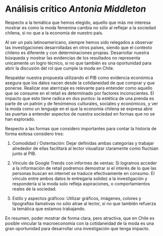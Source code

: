 # Análisis crítico *Antonia Middleton*

Respecto a la temática que hemos elegido, aquello que más me interesa mostrar es como la moda femenina cambia no sólo al reflejar a la sociedad chilena, si no que a la economía de nuestro país. 

Al ser un país latinoamericano, siempre hemos sido relegados a observar las investigaciones desarrolladas en otros países, siendo que el contexto chileno es diferente y con determinaciones propias. Desarrollar nuestra búsqueda y mostrar las evidencias de los resultados no representa unicamente un logro técnico, si no que también es una oportunidad para abrir la discusión del rol que cumple la moda en Chile.

Respaldar nuestra propuesta utilizando el PIB como evidencia económica asegura que los datos nacen desde la cotidaneidad de que comprar y que ponerse. Realizar ese aterrizaje es relevante para entender como aquello que se consume en el retail es determinado por factores inconscientes. El impacto que esto tiene radica en dos puntos: la estética de una prenda es parte de un patrón y de fenómenos culturales, sociales y económicos, y ver la moda como un lenguaje en el que la economía chilena se expresa abre las puertas a entender aspectos de nuestra sociedad en formas que no se han explorado.

Respecto a las formas que considero importantes para contar la historia de forma exitosa considero tres:

1. Comodidad / Ostentación: Dejar definidas ambas categorías y trabajar alrededor de ellas facilitará al lector visualizar claramente como fluctúan junto al PIB.


2. Vínculo de Google Trends con informes de ventas: Si logramos acceder a la información de retail podremos demostrar si el interés de lo que las personas buscan en internet se traduce efectivamente en consumo. El vínculo entre ambos datos le entregaría solidez a la investigación y respondería si la moda solo refleja aspiraciones, o comportamientos reales de la sociedad.

3. Estilo y aspectos gráficos: Utilizar gráficos, imágenes, colores y tipografías llamativas no sólo atrae al lector, si no que también refuerza la temática que estamos trabajando.

En resumen, poder mostrar de forma clara, pero atractiva, que en Chile es posible vincular la macroeconomía con la cotidaneidad de la moda es una gran oportunidad para desarrollar una investigación que tenga impacto.